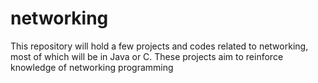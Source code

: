 # networking
This repository will hold a few projects and codes related to networking, most of which will be in Java or C. These projects aim to reinforce knowledge of networking programming
